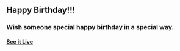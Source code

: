## Happy Birthday!!!

### Wish someone special happy birthday in a special way.

#### [See it Live](https://loveriding.github.io/HappyBirthDay/)
